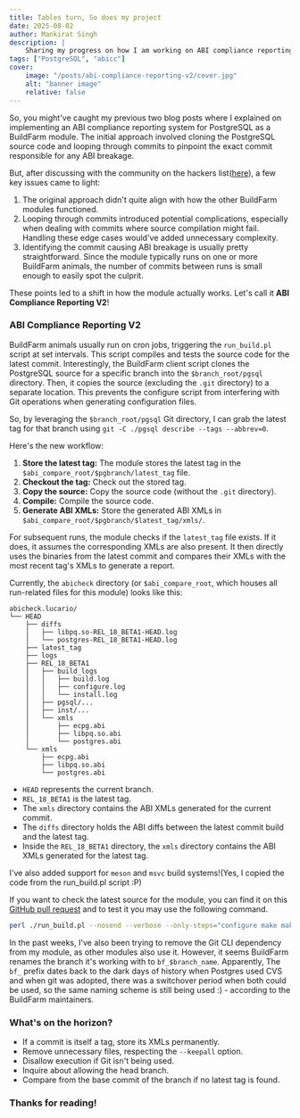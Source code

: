 ```yaml
---
title: Tables turn, So does my project
date: 2025-08-02
author: Mankirat Singh
description: |
    Sharing my progress on how I am working on ABI compliance reporting for PostgreSQL as a BuildFarm Module. In this post, I walk through the new workflow, highlighting lessons learned from community feedback, and discuss upcoming improvements. If you're curious about ABI checking for Postgres Binaries and how it integrates with BuildFarm, this post is for you!
tags: ["PostgreSQL", "abicc"]
cover:
    image: "/posts/abi-compliance-reporting-v2/cover.jpg"
    alt: "banner image"
    relative: false
---
```


So, you might've caught my previous two blog posts where I explained on implementing an ABI compliance reporting system for PostgreSQL as a BuildFarm module. The initial approach involved cloning the PostgreSQL source code and looping through commits to pinpoint the exact commit responsible for any ABI breakage.

But, after discussing with the community on the hackers list([here](https://www.postgresql.org/message-id/flat/B1353FC2-4D33-4DC0-AB66-6CA037AD0AE9%40justatheory.com)), a few key issues came to light:

1.  The original approach didn't quite align with how the other BuildFarm modules functioned.
2.  Looping through commits introduced potential complications, especially when dealing with commits where source compilation might fail. Handling these edge cases would've added unnecessary complexity.
3.  Identifying the commit causing ABI breakage is usually pretty straightforward. Since the module typically runs on one or more BuildFarm animals, the number of commits between runs is small enough to easily spot the culprit.

These points led to a shift in how the module actually works. Let's call it **ABI Compliance Reporting V2**!

### ABI Compliance Reporting V2

BuildFarm animals usually run on cron jobs, triggering the `run_build.pl` script at set intervals. This script compiles and tests the source code for the latest commit. Interestingly, the BuildFarm client script clones the PostgreSQL source for a specific branch into the `$branch_root/pgsql` directory. Then, it copies the source (excluding the `.git` directory) to a separate location. This prevents the configure script from interfering with Git operations when generating configuration files.

So, by leveraging the `$branch_root/pgsql` Git directory, I can grab the latest tag for that branch using `git -C ./pgsql describe --tags --abbrev=0`.

Here's the new workflow:

1.  **Store the latest tag:** The module stores the latest tag in the `$abi_compare_root/$pgbranch/latest_tag` file.
2.  **Checkout the tag:** Check out the stored tag.
3.  **Copy the source:** Copy the source code (without the `.git` directory).
4.  **Compile:** Compile the source code.
5.  **Generate ABI XMLs:** Store the generated ABI XMLs in `$abi_compare_root/$pgbranch/$latest_tag/xmls/`.

For subsequent runs, the module checks if the `latest_tag` file exists. If it does, it assumes the corresponding XMLs are also present. It then directly uses the binaries from the latest commit and compares their XMLs with the most recent tag's XMLs to generate a report.

Currently, the `abicheck` directory (or `$abi_compare_root`, which houses all run-related files for this module) looks like this:

```
abicheck.lucario/
└── HEAD
    ├── diffs
    │   ├── libpq.so-REL_18_BETA1-HEAD.log
    │   └── postgres-REL_18_BETA1-HEAD.log
    ├── latest_tag
    ├── logs
    ├── REL_18_BETA1
    │   ├── build_logs
    │   │   ├── build.log
    │   │   ├── configure.log
    │   │   └── install.log
    │   ├── pgsql/...
    │   ├── inst/...
    │   └── xmls
    │       ├── ecpg.abi
    │       ├── libpq.so.abi
    │       └── postgres.abi
    └── xmls
        ├── ecpg.abi
        ├── libpq.so.abi
        └── postgres.abi
```

*   `HEAD` represents the current branch.
*   `REL_18_BETA1` is the latest tag.
*   The `xmls` directory contains the ABI XMLs generated for the current commit.
*   The `diffs` directory holds the ABI diffs between the latest commit build and the latest tag.
*   Inside the `REL_18_BETA1` directory, the `xmls` directory contains the ABI XMLs generated for the latest tag.

I've also added support for `meson` and `msvc` build systems!(Yes, I copied the code from the run_build.pl script :P)

If you want to check the latest source for the module, you can find it on this [GitHub pull request](https://github.com/PGBuildFarm/client-code/pull/38) and to test it you may use the following command.
```bash
perl ./run_build.pl --nosend --verbose --only-steps="configure make make-doc install abi_comp-check" --nostatus --keepall
```
In the past weeks, I've also been trying to remove the Git CLI dependency from my module, as other modules also use it. However, it seems BuildFarm renames the branch it's working with to `bf_$branch_name`. Apparently, The `bf_` prefix dates back to the dark days of history when Postgres used CVS and when git was adopted, there was a switchover period when both could be used, so the same naming scheme is still being used :) - according to the BuildFarm maintainers.

### What's on the horizon?

*   If a commit is itself a tag, store its XMLs permanently.
*   Remove unnecessary files, respecting the `--keepall` option.
*   Disallow execution if Git isn't being used.
*   Inquire about allowing the head branch.
*   Compare from the base commit of the branch if no latest tag is found.


### Thanks for reading!